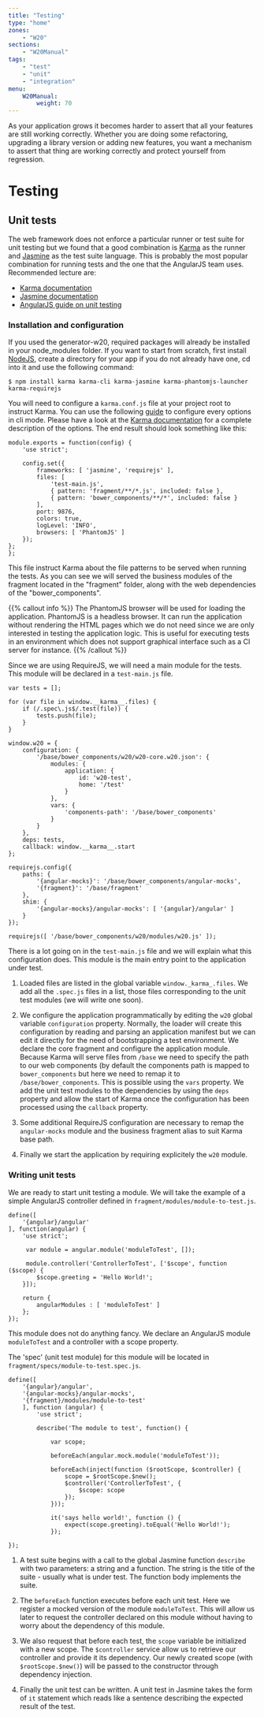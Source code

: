 ```yaml
---
title: "Testing"
type: "home"
zones:
    - "W20"
sections:
    - "W20Manual"
tags:
    - "test"
    - "unit"
    - "integration"
menu:
    W20Manual:
        weight: 70
---
```


As your application grows it becomes harder to assert that all your features are still working correctly. 
Whether you are doing some refactoring, upgrading a library version or adding new features, you want 
a mechanism to assert that thing are working correctly and protect yourself from regression.<!--more-->

# Testing

## Unit tests

The web framework does not enforce a particular runner or test suite for unit testing but we found that 
a good combination is [Karma](http://karma-runner.github.io/0.13/index.html) as the runner and 
[Jasmine](http://jasmine.github.io/2.0/introduction.html) as the test suite language. This is probably the most
popular combination for running tests and the one that the AngularJS team uses. Recommended lecture are:

* [Karma documentation](http://karma-runner.github.io/0.13/index.html)
* [Jasmine documentation](http://jasmine.github.io/2.0/introduction.html)
* [AngularJS guide on unit testing](https://docs.angularjs.org/guide/unit-testing)

### Installation and configuration

If you used the generator-w20, required packages will already be installed  in your node_modules folder. 
If you want to start from scratch, first install [NodeJS](https://nodejs.org/en/), create a directory for your app 
if you do not already have one, cd into it and use the following command:

```
$ npm install karma karma-cli karma-jasmine karma-phantomjs-launcher karma-requirejs
```

You will need to configure a `karma.conf.js` file at your project root to instruct Karma. You can use the following [guide](http://karma-runner.github.io/0.12/intro/configuration.html)
to configure every options in cli mode. Please have a look at the [Karma documentation](http://karma-runner.github.io/0.12/intro/configuration.html)
for a complete description of the options. The end result should look something like this:

```
module.exports = function(config) {
    'use strict';

    config.set({
        frameworks: [ 'jasmine', 'requirejs' ],
        files: [
            'test-main.js',
            { pattern: 'fragment/**/*.js', included: false },
            { pattern: 'bower_components/**/*', included: false }
        ],
        port: 9876,
        colors: true,
        logLevel: 'INFO',
        browsers: [ 'PhantomJS' ]
    });
};
};
```

This file instruct Karma about the file patterns to be served when running the tests. 
As you can see we will served the business modules of the fragment located in the "fragment" folder, along
with the web dependencies of the "bower_components". 

{{% callout info %}}
The PhantomJS browser will be used for loading the application. PhantomJS is
a headless browser. It can run the application without rendering the HTML pages which we do not need since we are only interested in
testing the application logic. This is useful for executing tests in an environment which does not support graphical interface such as a
CI server for instance. 
{{% /callout %}}

Since we are using RequireJS, we will need a main module for the tests. This module will be declared in a `test-main.js` file.
 
```
var tests = [];

for (var file in window.__karma__.files) {
    if (/.spec\.js$/.test(file)) {
        tests.push(file);
    }
}

window.w20 = {
    configuration: {
        '/base/bower_components/w20/w20-core.w20.json': {
            modules: {
                application: {
                    id: 'w20-test',
                    home: '/test'
                }
            },
            vars: {
                'components-path': '/base/bower_components'
            }
        }
    },
    deps: tests,
    callback: window.__karma__.start
};

requirejs.config({
    paths: {
        '{angular-mocks}': '/base/bower_components/angular-mocks',
        '{fragment}': '/base/fragment'
    },
    shim: {
        '{angular-mocks}/angular-mocks': [ '{angular}/angular' ]
    }
});

requirejs([ '/base/bower_components/w20/modules/w20.js' ]);
```

There is a lot going on in the `test-main.js` file and we will explain what this configuration does. This module is the
main entry point to the application under test. 

1. Loaded files are listed in the global variable `window._karma_.files`.
We add all the `.spec.js` files in a list, those files corresponding to the unit test modules (we will write one soon). 

2. We configure the application programmatically by editing the `w20` global variable `configuration` property. Normally, the loader will create this configuration 
by reading and parsing an application manifest but we can edit it directly for the need of bootstrapping a test environment. We declare the core fragment and configure 
the application module. Because Karma will serve files from `/base` we need to specify the path to our web components (by default the components path is mapped to 
`bower_components` but here we need to remap it to `/base/bower_components`. This is possible using the `vars` property. We add the unit test modules to the dependencies 
by using the `deps` property and allow the start of Karma once the configuration has been processed using the `callback` property. 

3. Some additional RequireJS configuration are necessary to remap the `angular-mocks` module and the business fragment alias to suit Karma base path. 

4. Finally we start the application by requiring explicitely the `w20` module.

### Writing unit tests

We are ready to start unit testing a module. We will take the example of a simple AngularJS controller defined in `fragment/modules/module-to-test.js`.

```
define([
    '{angular}/angular'
], function(angular) {
    'use strict';

	 var module = angular.module('moduleToTest', []);

     module.controller('ControllerToTest', ['$scope', function ($scope) {
        $scope.greeting = 'Hello World!';
    }]);

	return {
		angularModules : [ 'moduleToTest' ]
	};
});

```

This module does not do anything fancy. We declare an AngularJS module `moduleToTest` and a controller with
a scope property.

The 'spec' (unit test module) for this module will be located in `fragment/specs/module-to-test.spec.js`.

```
define([
    '{angular}/angular',
    '{angular-mocks}/angular-mocks',
    '{fragment}/modules/module-to-test'  
    ], function (angular) {
        'use strict';

        describe('The module to test', function() {
        
            var scope;

            beforeEach(angular.mock.module('moduleToTest'));

            beforeEach(inject(function ($rootScope, $controller) {
                scope = $rootScope.$new();
                $controller('ControllerToTest', {
                    $scope: scope
                });
            }));

            it('says hello world!', function () {
                expect(scope.greeting).toEqual('Hello World!');
            });

});
```
1. A test suite begins with a call to the global Jasmine function `describe` with two parameters: a string and a function. 
The string is the title of the suite - usually what is under test. The function body implements the suite.

2. The `beforeEach` function executes before each unit test. Here we register a mocked version of the module `moduleToTest`. This will allow us later to request
the controller declared on this module without having to worry about the dependency of this module.

3. We also request that before each test, the `scope` variable be initialized with a new scope. The `$controller` service allow us to retrieve our controller and provide
it its dependency. Our newly created scope (with `$rootScope.$new()`) will be passed to the constructor through dependency injection.
 
4. Finally the unit test can be written. A unit test in Jasmine takes the form of `it` statement which reads like a sentence describing the expected result of the test.
